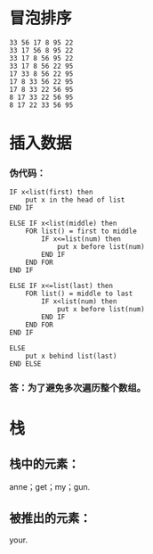 # 冒泡排序
```
33 56 17 8 95 22  
33 17 56 8 95 22
33 17 8 56 95 22
33 17 8 56 22 95  
17 33 8 56 22 95  
17 8 33 56 22 95  
17 8 33 22 56 95  
8 17 33 22 56 95  
8 17 22 33 56 95  
```

# 插入数据
### 伪代码：
```
IF x<list(first) then
    put x in the head of list
END IF

ELSE IF x<list(middle) then 
    FOR list() = first to middle
        IF x<=list(num) then 
            put x before list(num)
        END IF
    END FOR
END IF

ELSE IF x<=list(last) then
    FOR list() = middle to last
        IF x<list(num) then
            put x before list(num)
        END IF
    END FOR
END IF

ELSE 
    put x behind list(last)
END ELSE
```
### 答：为了避免多次遍历整个数组。

# 栈
## 栈中的元素：
anne；get；my；gun.  
## 被推出的元素：
your.